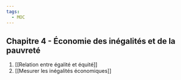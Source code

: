 ```yaml
---
tags:
  - MOC
---
```

## Chapitre 4 - Économie des inégalités et de la pauvreté
1. [[Relation entre égalité et équité]]
2. [[Mesurer les inégalités économiques]]